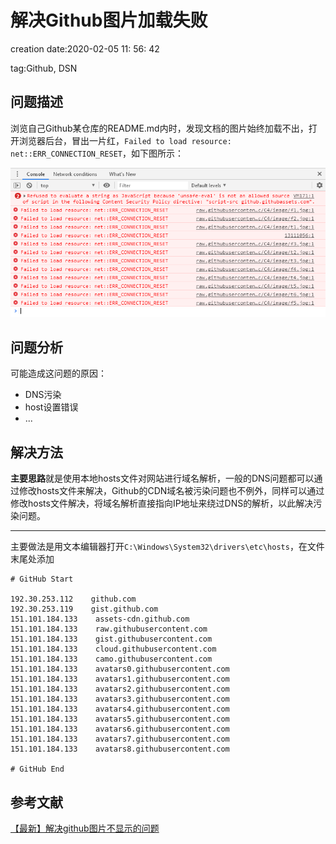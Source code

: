 # 解决Github图片加载失败 #

creation date:2020-02-05 11: 56: 42

tag:Github, DSN

## 问题描述 ##

浏览自己Github某仓库的README.md内时，发现文档的图片始终加载不出，打开浏览器后台，冒出一片红，`Failed to load resource: net::ERR_CONNECTION_RESET`，如下图所示：

![](image/01.png)

## 问题分析 ##

可能造成这问题的原因：

- DNS污染
- host设置错误
- ...

## 解决方法 ##

**主要思路**就是使用本地hosts文件对网站进行域名解析，一般的DNS问题都可以通过修改hosts文件来解决，Github的CDN域名被污染问题也不例外，同样可以通过修改hosts文件解决，将域名解析直接指向IP地址来绕过DNS的解析，以此解决污染问题。

---

主要做法是用文本编辑器打开`C:\Windows\System32\drivers\etc\hosts`，在文件末尾处添加

	# GitHub Start

	192.30.253.112    github.com 
	192.30.253.119    gist.github.com
	151.101.184.133    assets-cdn.github.com
	151.101.184.133    raw.githubusercontent.com
	151.101.184.133    gist.githubusercontent.com
	151.101.184.133    cloud.githubusercontent.com
	151.101.184.133    camo.githubusercontent.com
	151.101.184.133    avatars0.githubusercontent.com
	151.101.184.133    avatars1.githubusercontent.com
	151.101.184.133    avatars2.githubusercontent.com
	151.101.184.133    avatars3.githubusercontent.com
	151.101.184.133    avatars4.githubusercontent.com
	151.101.184.133    avatars5.githubusercontent.com
	151.101.184.133    avatars6.githubusercontent.com
	151.101.184.133    avatars7.githubusercontent.com
	151.101.184.133    avatars8.githubusercontent.com

	# GitHub End


## 参考文献 ##

[【最新】解决github图片不显示的问题](https://blog.csdn.net/qq_38232598/article/details/91346392)


